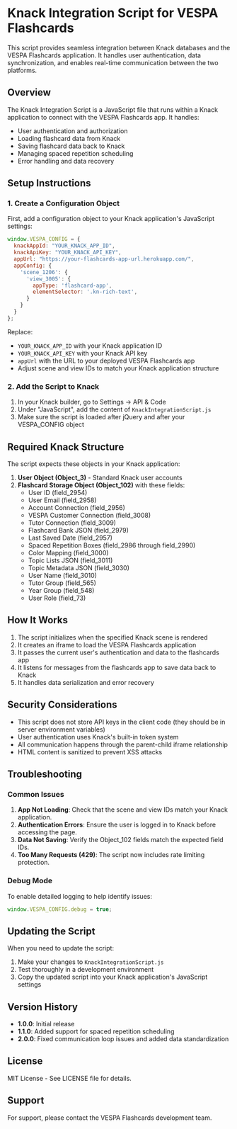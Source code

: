 # Knack Integration Script for VESPA Flashcards

This script provides seamless integration between Knack databases and the VESPA Flashcards application. It handles user authentication, data synchronization, and enables real-time communication between the two platforms.

## Overview

The Knack Integration Script is a JavaScript file that runs within a Knack application to connect with the VESPA Flashcards app. It handles:

- User authentication and authorization
- Loading flashcard data from Knack
- Saving flashcard data back to Knack
- Managing spaced repetition scheduling
- Error handling and data recovery

## Setup Instructions

### 1. Create a Configuration Object

First, add a configuration object to your Knack application's JavaScript settings:

```javascript
window.VESPA_CONFIG = {
  knackAppId: "YOUR_KNACK_APP_ID",
  knackApiKey: "YOUR_KNACK_API_KEY",
  appUrl: "https://your-flashcards-app-url.herokuapp.com/",
  appConfig: {
    'scene_1206': {
      'view_3005': {
        appType: 'flashcard-app',
        elementSelector: '.kn-rich-text',
      }
    }
  }
};
```

Replace:
- `YOUR_KNACK_APP_ID` with your Knack application ID
- `YOUR_KNACK_API_KEY` with your Knack API key
- `appUrl` with the URL to your deployed VESPA Flashcards app
- Adjust scene and view IDs to match your Knack application structure

### 2. Add the Script to Knack

1. In your Knack builder, go to Settings → API & Code
2. Under "JavaScript", add the content of `KnackIntegrationScript.js`
3. Make sure the script is loaded after jQuery and after your VESPA_CONFIG object

## Required Knack Structure

The script expects these objects in your Knack application:

1. **User Object (Object_3)** - Standard Knack user accounts
2. **Flashcard Storage Object (Object_102)** with these fields:
   - User ID (field_2954)
   - User Email (field_2958)
   - Account Connection (field_2956)
   - VESPA Customer Connection (field_3008)
   - Tutor Connection (field_3009)
   - Flashcard Bank JSON (field_2979)
   - Last Saved Date (field_2957)
   - Spaced Repetition Boxes (field_2986 through field_2990)
   - Color Mapping (field_3000)
   - Topic Lists JSON (field_3011)
   - Topic Metadata JSON (field_3030)
   - User Name (field_3010)
   - Tutor Group (field_565)
   - Year Group (field_548)
   - User Role (field_73)

## How It Works

1. The script initializes when the specified Knack scene is rendered
2. It creates an iframe to load the VESPA Flashcards application
3. It passes the current user's authentication and data to the flashcards app
4. It listens for messages from the flashcards app to save data back to Knack
5. It handles data serialization and error recovery

## Security Considerations

- This script does not store API keys in the client code (they should be in server environment variables)
- User authentication uses Knack's built-in token system
- All communication happens through the parent-child iframe relationship
- HTML content is sanitized to prevent XSS attacks

## Troubleshooting

### Common Issues

1. **App Not Loading**: Check that the scene and view IDs match your Knack application.
2. **Authentication Errors**: Ensure the user is logged in to Knack before accessing the page.
3. **Data Not Saving**: Verify the Object_102 fields match the expected field IDs.
4. **Too Many Requests (429)**: The script now includes rate limiting protection.

### Debug Mode

To enable detailed logging to help identify issues:

```javascript
window.VESPA_CONFIG.debug = true;
```

## Updating the Script

When you need to update the script:

1. Make your changes to `KnackIntegrationScript.js`
2. Test thoroughly in a development environment
3. Copy the updated script into your Knack application's JavaScript settings

## Version History

- **1.0.0**: Initial release 
- **1.1.0**: Added support for spaced repetition scheduling
- **2.0.0**: Fixed communication loop issues and added data standardization

## License

MIT License - See LICENSE file for details.

## Support

For support, please contact the VESPA Flashcards development team.
